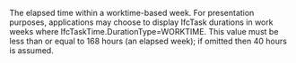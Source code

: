 The elapsed time within a worktime-based week. For presentation purposes, applications may choose to display IfcTask durations in work weeks where IfcTaskTime.DurationType=WORKTIME. This value must be less than or equal to 168 hours (an elapsed week); if omitted then 40 hours is assumed.
